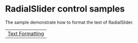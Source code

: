 # RadialSlider control samples

The sample demonstrate how to format the text of RadialSlider.

<table>
 <tr>
  <td><a href="Samples/Text_Formatting">Text Formatting</a></td>
 </tr>
</table>
